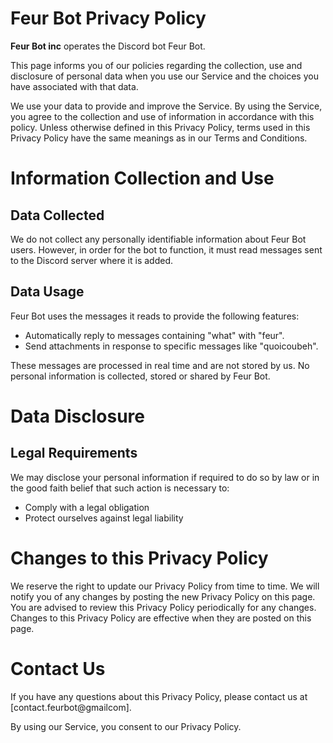 # Feur Bot Privacy Policy

__Feur Bot inc__ operates the Discord bot Feur Bot.

This page informs you of our policies regarding the collection, use and disclosure of personal data when you use our Service and the choices you have associated with that data.

We use your data to provide and improve the Service. By using the Service, you agree to the collection and use of information in accordance with this policy. Unless otherwise defined in this Privacy Policy, terms used in this Privacy Policy have the same meanings as in our Terms and Conditions.

# Information Collection and Use

## Data Collected

We do not collect any personally identifiable information about Feur Bot users. However, in order for the bot to function, it must read messages sent to the Discord server where it is added.

## Data Usage

Feur Bot uses the messages it reads to provide the following features:
- Automatically reply to messages containing "what" with "feur".
- Send attachments in response to specific messages like "quoicoubeh".

These messages are processed in real time and are not stored by us. No personal information is collected, stored or shared by Feur Bot.

# Data Disclosure

## Legal Requirements

We may disclose your personal information if required to do so by law or in the good faith belief that such action is necessary to:
- Comply with a legal obligation
- Protect ourselves against legal liability

# Changes to this Privacy Policy

We reserve the right to update our Privacy Policy from time to time. We will notify you of any changes by posting the new Privacy Policy on this page. You are advised to review this Privacy Policy periodically for any changes. Changes to this Privacy Policy are effective when they are posted on this page.

# Contact Us

If you have any questions about this Privacy Policy, please contact us at [contact.feurbot@gmailcom].

By using our Service, you consent to our Privacy Policy.
